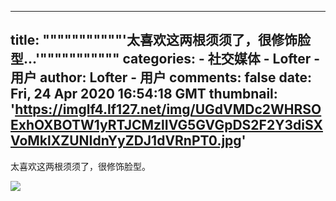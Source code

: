 
---
title: """""""""""'太喜欢这两根须须了，很修饰脸型...'"""""""""""
categories: 
    - 社交媒体
    - Lofter - 用户
author: Lofter - 用户
comments: false
date: Fri, 24 Apr 2020 16:54:18 GMT
thumbnail: 'https://imglf4.lf127.net/img/UGdVMDc2WHRSOExhOXBOTW1yRTJCMzlIVG5GVGpDS2F2Y3diSXVoMklXZUNIdnYyZDJ1dVRnPT0.jpg'
---

<div>   
<p>太喜欢这两根须须了，很修饰脸型。</p><p><img src="https://imglf4.lf127.net/img/UGdVMDc2WHRSOExhOXBOTW1yRTJCMzlIVG5GVGpDS2F2Y3diSXVoMklXZUNIdnYyZDJ1dVRnPT0.jpg" referrerpolicy="no-referrer"></p>  
</div>
            